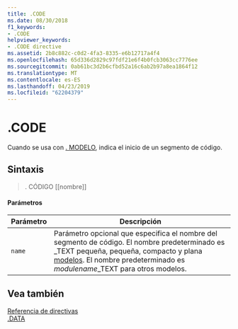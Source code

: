 ```yaml
---
title: .CODE
ms.date: 08/30/2018
f1_keywords:
- .CODE
helpviewer_keywords:
- .CODE directive
ms.assetid: 2b8c882c-c0d2-4fa3-8335-e6b12717a4f4
ms.openlocfilehash: 65d336d2829c97fdf21e6f4b0fcb3063cc7776ee
ms.sourcegitcommit: 0ab61bc3d2b6cfbd52a16c6ab2b97a8ea1864f12
ms.translationtype: MT
ms.contentlocale: es-ES
ms.lasthandoff: 04/23/2019
ms.locfileid: "62204379"
---
```

# <a name="code"></a>.CODE

Cuando se usa con [. MODELO](../../assembler/masm/dot-model.md), indica el inicio de un segmento de código.

## <a name="syntax"></a>Sintaxis

> . CÓDIGO [[nombre]]

#### <a name="parameters"></a>Parámetros

|Parámetro|Descripción|
|---------------|-----------------|
|`name`|Parámetro opcional que especifica el nombre del segmento de código. El nombre predeterminado es _TEXT pequeña, pequeña, compacto y plana [modelos](../../assembler/masm/dot-model.md). El nombre predeterminado es *modulename*_TEXT para otros modelos.|

## <a name="see-also"></a>Vea también

[Referencia de directivas](../../assembler/masm/directives-reference.md)<br/>
[.DATA](../../assembler/masm/dot-data.md)<br/>